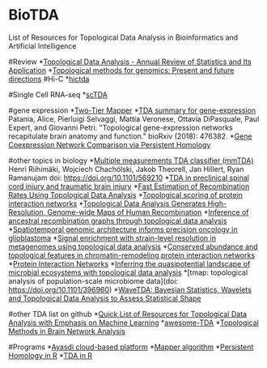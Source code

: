 # BioTDA
List of Resources for Topological Data Analysis in Bioinformatics and Artificial Intelligence


#Review
*[Topological Data Analysis - Annual Review of Statistics and Its Application](https://www.annualreviews.org/doi/full/10.1146/annurev-statistics-031017-100045)
*[Topological methods for genomics: Present and future directions](https://www.sciencedirect.com/science/article/pii/S2452310016300270)
#Hi-C
*[hictda](https://github.com/Kingsford-Group/hictda)

#Single Cell RNA-seq
*[scTDA](https://www.nature.com/articles/nbt.3854)


#gene expression
*[Two-Tier Mapper](https://academic.oup.com/bioinformatics/advance-article/doi/10.1093/bioinformatics/btz052/5308599)
*[TDA summary for gene-expression](https://github.com/alpatania/AHBA_microarray_Mapper/)
Patania, Alice, Pierluigi Selvaggi, Mattia Veronese, Ottavia DiPasquale, Paul Expert, and Giovanni Petri. "Topological gene-expression networks recapitulate brain anatomy and function." bioRxiv (2018): 476382.
*[Gene Coexpression Network Comparison via Persistent Homology](https://www.hindawi.com/journals/ijg/2018/7329576/abs/)

#other topics in biology
*[Multiple measurements TDA classifier (mmTDA)](https://github.com/ryaram1/mmTDA)
Henri Riihimäki, Wojciech Chachólski, Jakob Theorell, Jan Hillert, Ryan Ramanujam
doi: https://doi.org/10.1101/569210
*[TDA in preclinical spinal cord injury and traumatic brain injury](https://www.nature.com/articles/ncomms9581)
*[Fast Estimation of Recombination Rates Using Topological Data Analysis](https://www.genetics.org/content/211/4/1191.abstract)
*[Topological scoring of protein interaction networks](https://www.nature.com/articles/s41467-019-09123-y)
*[Topological Data Analysis Generates High-Resolution, Genome-wide Maps of Human Recombination](https://doi.org/10.1016/j.cels.2016.05.008)
*[Inference of ancestral recombination graphs through topological data analysis](https://journals.plos.org/ploscompbiol/article?id=10.1371/journal.pcbi.1005071)
*[Spatiotemporal genomic architecture informs precision oncology in glioblastoma](https://www.nature.com/articles/ng.3806#Sec2)
*[Signal enrichment with strain-level resolution in metagenomes using topological data analysis](https://bmcgenomics.biomedcentral.com/articles/10.1186/s12864-019-5490-y)
*[Conserved abundance and topological features in chromatin-remodeling protein interaction networks](https://www.embopress.org/doi/full/10.15252/embr.201439403)
*[Protein Interaction Networks](https://www.nature.com/articles/srep43845#ref18)
*[Inferring the quasipotential landscape of microbial ecosystems with topological data analysis](https://www.biorxiv.org/content/10.1101/584201v1.abstract)
*[tmap: topological analysis of population-scale microbiome data](doi: https://doi.org/10.1101/396960)
*[WaveTDA: Bayesian Statistics, Wavelets and Topological Data Analysis to Assess Statistical Shape](https://github.com/patricksmedina/WaveTDA)


#other TDA list on github
*[Quick List of Resources for Topological Data Analysis with Emphasis on Machine Learning](https://gist.github.com/calstad/01e174faff2cdca7faf9)
*[awesome-TDA](https://github.com/FatemehTarashi/awesome-TDA)
*[Topological Methods in Brain Network Analysis](https://braintopology.wordpress.com/tda/)


#Programs
*[Ayasdi cloud-based platform](www.ayasdi.com)
*[Mapper algorithm](http://danifold.net/mapper/introduction.html)
*[Persistent Homology in R](http://cran.r-project.org/web/packages/phom/index.html)
*[TDA in R](https://cran.r-project.org/web/packages/TDA/index.html)